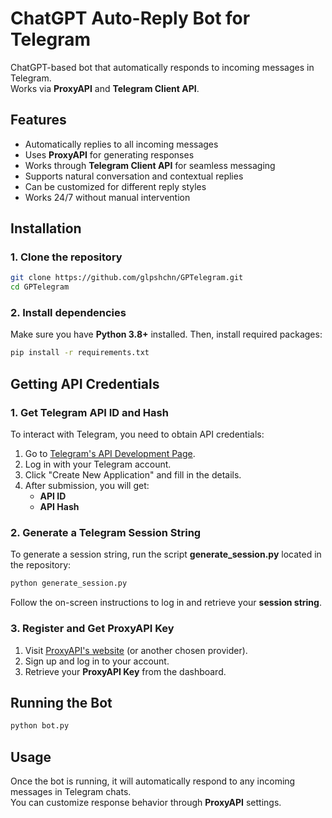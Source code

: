 # ChatGPT Auto-Reply Bot for Telegram  

ChatGPT-based bot that automatically responds to incoming messages in Telegram.  
Works via **ProxyAPI** and **Telegram Client API**.  

## Features  
- Automatically replies to all incoming messages  
- Uses **ProxyAPI** for generating responses  
- Works through **Telegram Client API** for seamless messaging  
- Supports natural conversation and contextual replies  
- Can be customized for different reply styles  
- Works 24/7 without manual intervention  

## Installation  

### 1. Clone the repository  
```bash
git clone https://github.com/glpshchn/GPTelegram.git
cd GPTelegram
```

### 2. Install dependencies  
Make sure you have **Python 3.8+** installed. Then, install required packages:  
```bash
pip install -r requirements.txt
```

## Getting API Credentials  

### 1. Get Telegram API ID and Hash  
To interact with Telegram, you need to obtain API credentials:  
1. Go to [Telegram's API Development Page](https://my.telegram.org/apps).  
2. Log in with your Telegram account.  
3. Click "Create New Application" and fill in the details.  
4. After submission, you will get:  
   - **API ID**  
   - **API Hash**  

### 2. Generate a Telegram Session String  
To generate a session string, run the script **generate_session.py** located in the repository:

```bash
python generate_session.py
```

Follow the on-screen instructions to log in and retrieve your **session string**.

### 3. Register and Get ProxyAPI Key  
1. Visit [ProxyAPI's website](https://proxyapi.com/) (or another chosen provider).  
2. Sign up and log in to your account.    
3. Retrieve your **ProxyAPI Key** from the dashboard.  

## Running the Bot  
```bash
python bot.py
```

## Usage  
Once the bot is running, it will automatically respond to any incoming messages in Telegram chats.  
You can customize response behavior through **ProxyAPI** settings.  
